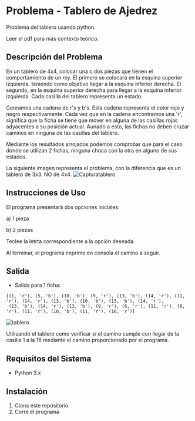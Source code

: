 # Problema - Tablero de Ajedrez

Problema del tablero usando python.

Leer el pdf para más contexto teórico. 
## Descripción del Problema
En un tablero de 4x4, colocar una o dos piezas que tienen el comportamiento de un rey. El primero se colocará en la esquina superior izquierda, teniendo como objetivo llegar a la esquina inferior derecha. El segundo, en la esquina superior derecha para llegar a la esquina inferior izquierda. Cada casilla del tablero representa un estado. 

Genramos una cadena de r's y b's. Esta cadena representa el color rojo y negro respectivamente. Cada vez que en la cadena encontremos una 'r', significa que la ficha se tiene que mover en alguna de las casillas rojas adyacentes a su posición actual. Aunado a esto, las fichas no deben cruzar caminos en ninguna de las casillas del tablero.

Mediante los resultados arrojados podemos comprobar que para el caso donde se utilizan 2 fichas, ninguna choca con la otra en alguno de sus estados.

La siguiente imagen representa el problema, con la diferencia que es un tablero de 3x3. NO de 4x4.
![Capturatablero](https://github.com/SebAcvdo/Teoria-Computacional/assets/101211184/997e5c19-063b-466a-a809-94d1a88e343b)



## Instrucciones de Uso
El programa presentará dos opciones iniciales:

a) 1 pieza

b) 2 piezas

Teclee la letrta correspondiente a la opción deseada.

Al terminar, el programa imprime en consola el camino a seguir.

## Salida
- Salida para 1 ficha:
```
[(1, 'r'), (5, 'b'), (10, 'b'), (9, 'r'), (13, 'b'), (14, 'r'), (11, 'r'), (14, 'r'), (13, 'b'), (10, 'b'), (13, 'b'), (14, 'r'),
 (13, 'b'), (14, 'r'), (13, 'b'), (9, 'r'), (6, 'r'), (11, 'r'), (8, 'r'), (11, 'r'), (10, 'b'), (11, 'r'), (16, 'r')]
```


![tablero](https://github.com/SebAcvdo/Teoria-Computacional/assets/101211184/c7801ab7-a0b9-47c0-81de-8af0b528cd6d)


Utilizando el tablero como verificar si el camino cumple con llegar de la casilla 1 a la 16 mediante el camino proporcionado por el programa.


## Requisitos del Sistema
- Python 3.x

## Instalación
1. Clona este repositorio.
2. Corre el programa
